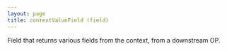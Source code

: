 ```yaml
---
layout: page
title: contextValueField (field)
---
```


Field that returns various fields from the context, from a downstream OP.
